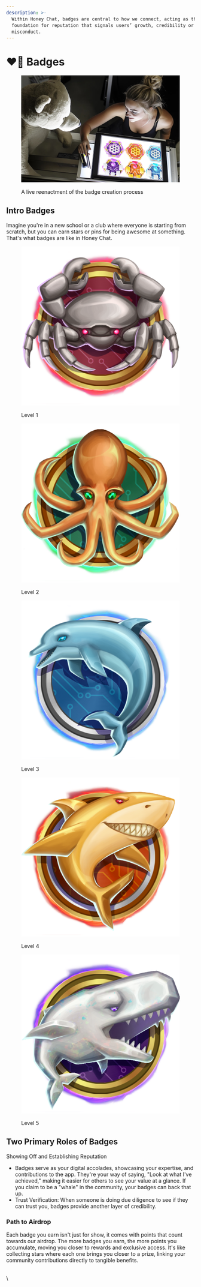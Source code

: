 ```yaml
---
description: >-
  Within Honey Chat, badges are central to how we connect, acting as the
  foundation for reputation that signals users’ growth, credibility or
  misconduct.
---
```


# ❤️‍🔥 Badges

<figure><img src="../../.gitbook/assets/image (4).png" alt=""><figcaption><p>A live reenactment of the badge creation process</p></figcaption></figure>

## Intro Badges&#x20;

Imagine you're in a new school or a club where everyone is starting from scratch, but you can earn stars or pins for being awesome at something. That's what badges are like in Honey Chat.

<div><figure><img src="../../.gitbook/assets/Property 1=season1, Property 2=trader, Property 3=behaviorB, Property 4=1.png" alt=""><figcaption><p>Level 1</p></figcaption></figure> <figure><img src="../../.gitbook/assets/Property 1=season1, Property 2=trader, Property 3=behaviorB, Property 4=2.png" alt=""><figcaption><p>Level 2</p></figcaption></figure> <figure><img src="../../.gitbook/assets/Property 1=season1, Property 2=trader, Property 3=behaviorB, Property 4=3.png" alt=""><figcaption><p>Level 3</p></figcaption></figure> <figure><img src="../../.gitbook/assets/Property 1=season1, Property 2=trader, Property 3=behaviorB, Property 4=4.png" alt=""><figcaption><p>Level 4</p></figcaption></figure> <figure><img src="../../.gitbook/assets/Property 1=season1, Property 2=trader, Property 3=behaviorB, Property 4=5.png" alt=""><figcaption><p>Level 5</p></figcaption></figure></div>

## Two Primary Roles of Badges

Showing Off and Establishing Reputation

* Badges serve as your digital accolades, showcasing your expertise, and contributions to the app. They're your way of saying, "Look at what I've achieved," making it easier for others to see your value at a glance. If you claim to be a "whale" in the community, your badges can back that up.
* Trust Verification: When someone is doing due diligence to see if they can trust you, badges provide another layer of credibility.&#x20;

### Path to Airdrop

Each badge you earn isn't just for show, it comes with points that count towards our airdrop. The more badges you earn, the more points you accumulate, moving you closer to rewards and exclusive access. It's like collecting stars where each one brings you closer to a prize, linking your community contributions directly to tangible benefits.



\
\

